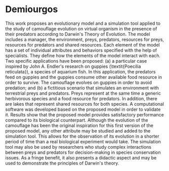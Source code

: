 # Demiourgos

This work proposes an evolutionary model and a simulation tool applied to the study of camouflage evolution on virtual organism in the presence of their predators according to Darwin's Theory of Evolution. The model includes a manager, the environment, preys, predators, resources for preys, resources for predators and shared resources. Each element of the model has a set of individual attributes and behaviors specified with the help of specialists. They define how the elements of the model interact with each. Two specific applications have been proposed: (a) a particular case inspired by John A. Endler's research on guppies (\textit{Poecilia reticulata}), a species of aquarium fish. In this application, the predators feed on guppies and the guppies consume other available food resource in order to survive. The camouflage
evolves on guppies in order to avoid predation; and (b) a fictitious scenario that simulates an environment with terrestrial preys and predators. Preys represent at the same time a generic herbivorous species and a food resource for predators. In addition, there are lakes that represent shared resources for both species. A computational software was developed based on the proposed model in order to validate it. Results show that the proposed model provides satisfactory performance compared to its biological counterpart. Although the evolution of the camouflage has been the original inspiration for this first version of the proposed model, any other attribute may be studied and added to the simulation tool. This allows for the observation of its evolution in a shorter period of time than a real biological experiment would take. The simulation tool may also be used by researchers who study complex interactions between preys and predators for decision-making in species conservation issues. As a fringe benefit, it also presents a didactic aspect and may be used to demonstrate the principles of Darwin's theory.

